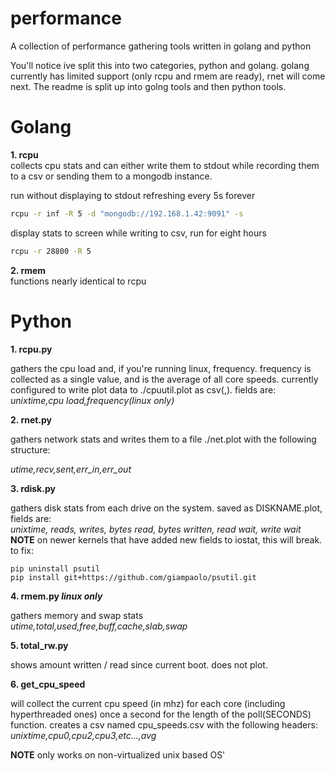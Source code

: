 # performance
A collection of performance gathering tools written in golang and python

You'll notice ive split this into two categories, python and golang.
golang currently has limited support (only rcpu and rmem are ready), rnet will
come next. The readme is split up into golng tools and then python tools.

# Golang

**1. rcpu**
<br>
collects cpu stats and can either write them to stdout while recording them to a csv or sending them to a mongodb instance.


run without displaying to stdout refreshing every 5s forever
```bash
rcpu -r inf -R 5 -d "mongodb://192.168.1.42:9091" -s
```

display stats to screen while writing to csv, run for eight hours
```bash
rcpu -r 28800 -R 5
```

**2. rmem**
<br>
functions nearly identical to rcpu

# Python
**1. rcpu.py**

gathers the cpu load and, if you're running linux, frequency. frequency is collected as a single value, and is the average of all core speeds. currently configured to write plot data to ./cpuutil.plot as csv(,). fields are:<br/>
*unixtime,cpu load,frequency(linux only)*


**2. rnet.py**

gathers network stats and writes them to a file ./net.plot with the following structure:

*utime,recv,sent,err_in,err_out*


**3. rdisk.py**

gathers disk stats from each drive on the system. saved as DISKNAME.plot, fields are:<br/>
*unixtime, reads, writes, bytes read, bytes written, read wait, write wait*
**NOTE** on newer kernels that have added new fields to iostat, this will break. to fix:
```
pip uninstall psutil
pip install git+https://github.com/giampaolo/psutil.git
```

**4. rmem.py *linux only***<br/>

gathers memory and swap stats<br/>
*utime,total,used,free,buff,cache,slab,swap*<br/>

**5. total_rw.py**

shows amount written / read since current boot. does not plot.



**6. get_cpu_speed**

will collect the current cpu speed (in mhz) for each core (including hyperthreaded ones) once a second for the length of the poll(SECONDS) function. creates a csv named cpu_speeds.csv with the following headers:<br/>
*unixtime,cpu0,cpu2,cpu3,etc...,avg*

**NOTE** only works on non-virtualized unix based OS'
